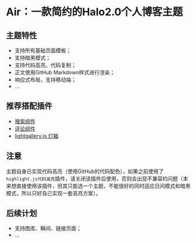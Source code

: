 # Air：一款简约的Halo2.0个人博客主题

## 主题特性

- 支持所有基础页面模板；
- 支持暗黑模式；
- 支持代码高亮、代码复制；
- 正文使用GitHub Markdown样式进行渲染；
- 响应式布局，支持移动端；
- ...

## 推荐搭配插件

- [搜索组件](https://github.com/halo-dev/plugin-search-widget)
- [评论组件](https://github.com/halo-dev/plugin-comment-widget)
- [lightgallery.js 灯箱](https://github.com/halo-sigs/plugin-lightgallery)

## 注意

主题自身已实现代码高亮（使用GitHub的代码配色），如果之前使用了`highlight.js代码高亮`插件，请关闭该插件后使用，否则会出现不兼容的问题（本来想直接使用该插件，但其只能选一个主题，不能很好的同时适应日间模式和暗黑模式，所以只好自己实现一套高亮方案）。

## 后续计划

- 支持图库、瞬间、链接页面；
- ...